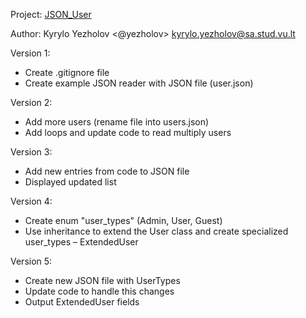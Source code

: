 Project: [JSON_User](https://github.com/yezholov/JSON_User)

Author: Kyrylo Yezholov <@yezholov> <kyrylo.yezholov@sa.stud.vu.lt>

Version 1:
- Create .gitignore file
- Create example JSON reader with JSON file (user.json)

Version 2:
- Add more users (rename file into users.json)
- Add loops and update code to read multiply users

Version 3:
- Add new entries from code to JSON file
- Displayed updated list

Version 4:
- Create enum "user_types" (Admin, User, Guest)
- Use inheritance to extend the User class and create specialized user_types – ExtendedUser

Version 5:
- Create new JSON file with UserTypes
- Update code to handle this changes
- Output ExtendedUser fields